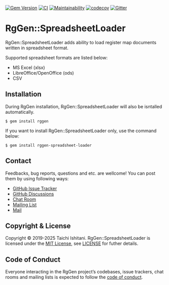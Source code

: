 [![Gem Version](https://badge.fury.io/rb/rggen-spreadsheet-loader.svg)](https://badge.fury.io/rb/rggen-spreadsheet-loader)
[![CI](https://github.com/rggen/rggen-spreadsheet-loader/workflows/CI/badge.svg)](https://github.com/rggen/rggen-spreadsheet-loader/actions?query=workflow%3ACI)
[![Maintainability](https://qlty.sh/badges/e8080d4e-6df4-473a-9594-5e9cd99e048f/maintainability.svg)](https://qlty.sh/gh/rggen/projects/rggen-spreadsheet-loader)
[![codecov](https://codecov.io/gh/rggen/rggen-spreadsheet-loader/branch/master/graph/badge.svg)](https://codecov.io/gh/rggen/rggen-spreadsheet-loader)
[![Gitter](https://badges.gitter.im/rggen/rggen.svg)](https://gitter.im/rggen/rggen?utm_source=badge&utm_medium=badge&utm_campaign=pr-badge)

# RgGen::SpreadsheetLoader

RgGen::SpreadsheetLoader adds ability to load register map documents written in spreadsheet format.

Supported spreadsheet formats are listed below:

* MS Excel (xlsx)
* LibreOffice/OpenOffice (ods)
* CSV

## Installation

During RgGen installation, RgGen::SpreadsheetLoader will also be isntalled automatically.

```
$ gem install rggen
```

If you want to install RgGen::SpreadsheetLoader only, use the command below:

```
$ gem install rggen-spreadsheet-loader
```

## Contact

Feedbacks, bug reports, questions and etc. are wellcome! You can post them by using following ways:

* [GitHub Issue Tracker](https://github.com/rggen/rggen/issues)
* [GitHub Discussions](https://github.com/rggen/rggen/discussions)
* [Chat Room](https://gitter.im/rggen/rggen)
* [Mailing List](https://groups.google.com/d/forum/rggen)
* [Mail](mailto:rggen@googlegroups.com)

## Copyright & License

Copyright &copy; 2019-2025 Taichi Ishitani. RgGen::SpreadsheetLoader is licensed under the [MIT License](https://opensource.org/licenses/MIT), see [LICENSE](LICENSE) for futher details.

## Code of Conduct

Everyone interacting in the RgGen project’s codebases, issue trackers, chat rooms and mailing lists is expected to follow the [code of conduct](https://github.com/rggen/rggen-spreadsheet-loader/blob/master/CODE_OF_CONDUCT.md).
